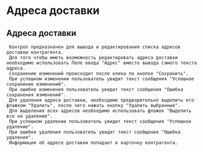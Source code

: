 ﻿---
description: 2.4.7
---
# Адреса доставки
## Адреса доставки
     Контрол предназначен для вывода и редактирования списка адресов доставки контрагента.
     Для того чтобы иметь возможность редактировать адреса доставки необходимо использовать Поле ввода "Адрес" вместо вывода самого текста адреса. 
     Сохранение изменений происходит после клика по кнопке "Сохранить".
     При успешном изменении пользователь увидит текст сообщения "Успешное сохранение изменений".
     При ошибке изменения пользователь увидит текст сообщения "Ошибка сохранения изменений".
     Для удаления адреса доставки, необходимо предварительно выделить его флажком "Удалить", после чего нажать кнопку "Удалить выбранные". 
     Для выделения всех адресов необходимо использовать флажок "Выделить все на удаление".
     При успешном удалении пользователь увидит текст сообщения "Успешное удаление".
     При ошибке удаления пользователь увидит текст сообщения "Ошибка удаления".
     Информация об адресе доставки попадает в карточку контрагента.
